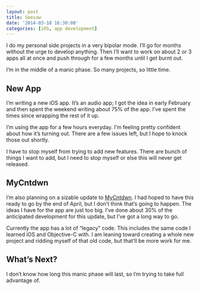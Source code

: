 ```yaml
---
layout: post
title: Seesaw
date: '2014-03-18 16:30:00'
categories: [iOS, app development]
---
```


I do my personal side projects in a very bipolar mode. I’ll go for months without the urge to develop anything. Then I’ll want to work on about 2 or 3 apps all at once and push through for a few months until I get burnt out.

I’m in the middle of a manic phase. So many projects, so little time.

## New App

I’m writing a new iOS app. It’s an audio app; I got the idea in early February and then spent the weekend writing about 75% of the app. I’ve spent the times since wrapping the rest of it up.

I’m using the app for a few hours everyday. I’m feeling pretty confident about how it’s turning out. There are a few issues left, but I hope to knock those out shortly.

I have to stop myself from trying to add new features. There are bunch of things I want to add, but I need to stop myself or else this will never get released.

## MyCntdwn

I’m also planning on a sizable update to [MyCntdwn](http://www.mycntdwnapp.com/). I had hoped to have this ready to go by the end of April, but I don’t think that’s going to happen. The ideas I have for the app are just too big. I’ve done about 30% of the anticipated development for this update, but I’ve got a long way to go.

Currently the app has a lot of “legacy” code. This includes the same code I learned iOS and Objective-C with. I am leaning toward creating a whole new project and ridding myself of that old code, but that’ll be more work for me.

## What’s Next?

I don’t know how long this manic phase will last, so I’m trying to take full advantage of.

